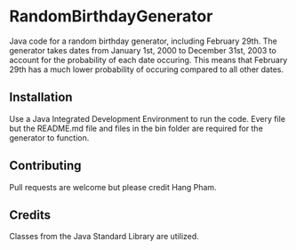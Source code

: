 # RandomBirthdayGenerator
Java code for a random birthday generator, including February 29th. The generator takes dates from January 1st, 2000 to December 31st, 2003 to account for the probability of each date occuring. This means that February 29th has a much lower probability of occuring compared to all other dates.

## Installation
Use a Java Integrated Development Environment to run the code. Every file but the README.md file and files in the bin folder are required for the generator to function. 


## Contributing
Pull requests are welcome but please credit Hang Pham. 

## Credits 
Classes from the Java Standard Library are utilized.

